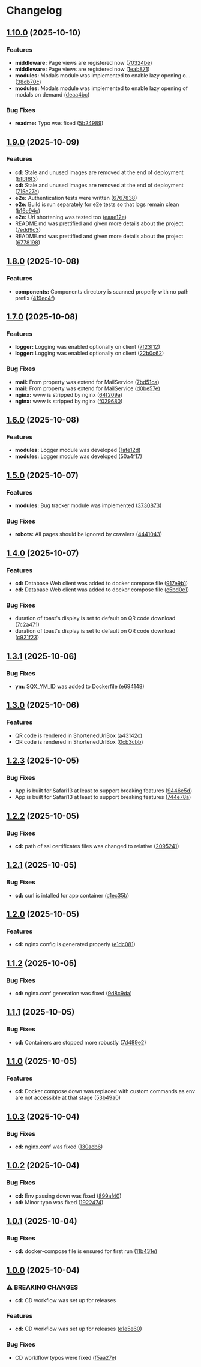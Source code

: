 # Changelog

## [1.10.0](https://github.com/websavva/shortqix/compare/v1.9.0...v1.10.0) (2025-10-10)


### Features

* **middleware:** Page views are registered now ([70324be](https://github.com/websavva/shortqix/commit/70324be16b38a32661fc8508ded8da84f50e3ec3))
* **middleware:** Page views are registered now ([1eab871](https://github.com/websavva/shortqix/commit/1eab871b8823b0ad76a120d7dce7947b3e71a3fe))
* **modules:** Modals module was implemented to enable lazy opening o… ([38db70c](https://github.com/websavva/shortqix/commit/38db70c3c0b0a59af433f537673443d8e8bdb645))
* **modules:** Modals module was implemented to enable lazy opening of modals on demand ([deaa4bc](https://github.com/websavva/shortqix/commit/deaa4bca1ab53074d921b59d59cbc46dee0071f0))


### Bug Fixes

* **readme:** Typo was fixed ([5b24989](https://github.com/websavva/shortqix/commit/5b249899ca2db6436db89d5fe33b3acd3decb135))

## [1.9.0](https://github.com/websavva/shortqix/compare/v1.8.0...v1.9.0) (2025-10-09)


### Features

* **cd:** Stale and unused images are removed at the end of deployment ([bfb16f3](https://github.com/websavva/shortqix/commit/bfb16f3bd48b5c0bc02eb2b0c7c320b1141be19c))
* **cd:** Stale and unused images are removed at the end of deployment ([715e27e](https://github.com/websavva/shortqix/commit/715e27e3d455f67aa4198751dca08043c9ebc4d9))
* **e2e:** Authentication tests were written ([6767838](https://github.com/websavva/shortqix/commit/67678388304dd23752479c8a1997b97163cd265a))
* **e2e:** Build is run separately for e2e tests so that logs remain clean ([b16e94c](https://github.com/websavva/shortqix/commit/b16e94cdda3e4aebc42f96a35d6d60ed32a1c063))
* **e2e:** Url shortening was tested too ([eaae12e](https://github.com/websavva/shortqix/commit/eaae12eadfb91909368150707025d0b93e18c98f))
* README.md was prettified and given more details about the project ([7edd9c3](https://github.com/websavva/shortqix/commit/7edd9c30b56d8e08138b6e3ea236e629a848be5e))
* README.md was prettified and given more details about the project ([6778198](https://github.com/websavva/shortqix/commit/67781981c170d526b9853c25472199367f6b4d63))

## [1.8.0](https://github.com/websavva/shortqix/compare/v1.7.0...v1.8.0) (2025-10-08)


### Features

* **components:** Components directory is scanned properly with no path prefix ([419ec4f](https://github.com/websavva/shortqix/commit/419ec4f1df97c56605163062597a6bed43d17095))

## [1.7.0](https://github.com/websavva/shortqix/compare/v1.6.0...v1.7.0) (2025-10-08)


### Features

* **logger:** Logging was enabled optionally on client ([7f23f12](https://github.com/websavva/shortqix/commit/7f23f12fe88d56f818e24d7c1560fbd6893440fb))
* **logger:** Logging was enabled optionally on client ([22b0c62](https://github.com/websavva/shortqix/commit/22b0c624b87132253a6f246df7a080c2f7abedd2))


### Bug Fixes

* **mail:** From property was extend for MailService ([7bd51ca](https://github.com/websavva/shortqix/commit/7bd51caa6e3609f26039a60e36bd39c84ae51a1c))
* **mail:** From property was extend for MailService ([d0be57e](https://github.com/websavva/shortqix/commit/d0be57eca4186a7a9a17c84c3378747c6ddc2b31))
* **nginx:** www is stripped by nginx ([64f209a](https://github.com/websavva/shortqix/commit/64f209adeee678e46f478053852a7cb4b7705a5e))
* **nginx:** www is stripped by nginx ([f029680](https://github.com/websavva/shortqix/commit/f0296808892f5161af64c4b8cae6e12f37e23523))

## [1.6.0](https://github.com/websavva/shortqix/compare/v1.5.0...v1.6.0) (2025-10-08)


### Features

* **modules:** Logger module was developed ([1afe12d](https://github.com/websavva/shortqix/commit/1afe12d0e856e985cae09140fd6a19af310bd3e1))
* **modules:** Logger module was developed ([50a4f17](https://github.com/websavva/shortqix/commit/50a4f175736d74cef94755b6bc1143cb0a470f20))

## [1.5.0](https://github.com/websavva/shortqix/compare/v1.4.0...v1.5.0) (2025-10-07)


### Features

* **modules:** Bug tracker module was implemented ([3730873](https://github.com/websavva/shortqix/commit/37308732f7b9edf5bb939d6f356899d55a69483d))


### Bug Fixes

* **robots:** All pages should be ignored by crawlers ([4441043](https://github.com/websavva/shortqix/commit/444104390eecba630868c5bd177377c62034302a))

## [1.4.0](https://github.com/websavva/shortqix/compare/v1.3.1...v1.4.0) (2025-10-07)


### Features

* **cd:** Database Web client was added to docker compose file ([917e9b1](https://github.com/websavva/shortqix/commit/917e9b197be45428d31ef1afe2241c2bf9753c9e))
* **cd:** Database Web client was added to docker compose file ([c5bd0e1](https://github.com/websavva/shortqix/commit/c5bd0e14027bad36c74c714a29ff34434d6b218e))


### Bug Fixes

* duration of toast's display is set to default on QR code download ([7c2a471](https://github.com/websavva/shortqix/commit/7c2a471d476daf343c85d13f99a075a408c64bf7))
* duration of toast's display is set to default on QR code download ([c921f23](https://github.com/websavva/shortqix/commit/c921f238be890ddebbf2ba7ce856016338a437a2))

## [1.3.1](https://github.com/websavva/shortqix/compare/v1.3.0...v1.3.1) (2025-10-06)


### Bug Fixes

* **ym:** SQX_YM_ID was added to Dockerfile ([e694148](https://github.com/websavva/shortqix/commit/e69414866464ae2664c1a5df32dfe9f11d50e639))

## [1.3.0](https://github.com/websavva/shortqix/compare/v1.2.3...v1.3.0) (2025-10-06)


### Features

* QR code is rendered in ShortenedUrlBox ([a43142c](https://github.com/websavva/shortqix/commit/a43142cff8fe498eb044951853da6af767c9d34c))
* QR code is rendered in ShortenedUrlBox ([0cb3cbb](https://github.com/websavva/shortqix/commit/0cb3cbb2f7d278a4a732c6b81f69f458f3bb2069))

## [1.2.3](https://github.com/websavva/shortqix/compare/v1.2.2...v1.2.3) (2025-10-05)


### Bug Fixes

* App is built for Safari13 at least to support breaking features ([9446e5d](https://github.com/websavva/shortqix/commit/9446e5d809d65b879fbb065fa7b36cdb41c426fc))
* App is built for Safari13 at least to support breaking features ([744e78a](https://github.com/websavva/shortqix/commit/744e78a00a2e3b2561e61ea076ab84a8042c61d7))

## [1.2.2](https://github.com/websavva/shortqix/compare/v1.2.1...v1.2.2) (2025-10-05)


### Bug Fixes

* **cd:** path of ssl certificates files was changed to relative ([2095241](https://github.com/websavva/shortqix/commit/2095241a0b4a51d65190f4ae366235ec813bd252))

## [1.2.1](https://github.com/websavva/shortqix/compare/v1.2.0...v1.2.1) (2025-10-05)


### Bug Fixes

* **cd:** curl is intalled for app container ([c1ec35b](https://github.com/websavva/shortqix/commit/c1ec35bea0abc7d437bf076d6a72328115f95fdf))

## [1.2.0](https://github.com/websavva/shortqix/compare/v1.1.2...v1.2.0) (2025-10-05)


### Features

* **cd:** nginx config is generated properly ([e1dc081](https://github.com/websavva/shortqix/commit/e1dc0815c72ff543bc9d8dcc30c88ce0c0d523b7))

## [1.1.2](https://github.com/websavva/shortqix/compare/v1.1.1...v1.1.2) (2025-10-05)


### Bug Fixes

* **cd:** nginx.conf generation was fixed ([9d8c9da](https://github.com/websavva/shortqix/commit/9d8c9da2f141ab4c0d47a4700a63b71d41136d20))

## [1.1.1](https://github.com/websavva/shortqix/compare/v1.1.0...v1.1.1) (2025-10-05)


### Bug Fixes

* **cd:** Containers are stopped more robustly ([7d489e2](https://github.com/websavva/shortqix/commit/7d489e2e44e040a9faccd41725d6bc21c1d62eee))

## [1.1.0](https://github.com/websavva/shortqix/compare/v1.0.3...v1.1.0) (2025-10-05)


### Features

* **cd:** Docker compose down was replaced with custom commands as env are not accessible at that stage ([53b49a0](https://github.com/websavva/shortqix/commit/53b49a0864cbe0c52b793b03887e3da5c3aab724))

## [1.0.3](https://github.com/websavva/shortqix/compare/v1.0.2...v1.0.3) (2025-10-04)


### Bug Fixes

* **cd:** nginx.conf was fixed ([130acb6](https://github.com/websavva/shortqix/commit/130acb6120fd99853963b41c6072a906a9848476))

## [1.0.2](https://github.com/websavva/shortqix/compare/v1.0.1...v1.0.2) (2025-10-04)


### Bug Fixes

* **cd:** Env passing down was fixed ([899af40](https://github.com/websavva/shortqix/commit/899af401f3da5b56cdea31f21965baa7434b4969))
* **cd:** Minor typo  was fixed ([1922474](https://github.com/websavva/shortqix/commit/1922474f6922a266ef4d658fc9bf35b6dd004a07))

## [1.0.1](https://github.com/websavva/shortqix/compare/v1.0.0...v1.0.1) (2025-10-04)


### Bug Fixes

* **cd:** docker-compose file is ensured for first run ([11b431e](https://github.com/websavva/shortqix/commit/11b431eb7478ba5764f8f61639684405d9ef969d))

## [1.0.0](https://github.com/websavva/shortqix/compare/v0.0.1...v1.0.0) (2025-10-04)


### ⚠ BREAKING CHANGES

* **cd:** CD workflow was set up for releases

### Features

* **cd:** CD workflow was set up for releases ([e1e5e60](https://github.com/websavva/shortqix/commit/e1e5e6052d542c60f69c6f638ade9551352a12e9))


### Bug Fixes

* CD worklflow typos were fixed ([f5aa27e](https://github.com/websavva/shortqix/commit/f5aa27ee1053dd19b62cd82e339486b5d7ec2645))
